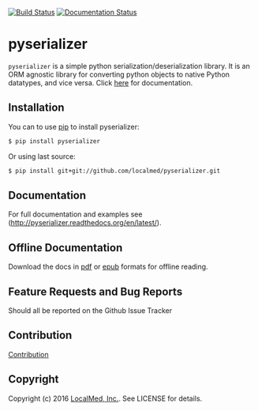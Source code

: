 [![Build Status](https://travis-ci.org/localmed/pyserializer.svg?branch=development)](https://travis-ci.org/localmed/pyserializer) [![Documentation Status](https://readthedocs.org/projects/pyserializer/badge/?version=latest)](http://pyserializer.readthedocs.org/en/latest/?badge=latest)


pyserializer
============

`pyserializer` is a simple python serialization/deserialization library. It is an ORM agnostic library for converting python objects to native Python datatypes, and vice versa. Click [here](http://pyserializer.readthedocs.org/en/latest/) for documentation.

Installation
------------

You can to use [pip](https://pypi.python.org/pypi/pip) to install pyserializer:
``` bash
$ pip install pyserializer
```
Or using last source:
``` bash
$ pip install git+git://github.com/localmed/pyserializer.git
```

Documentation
-------------
For full documentation and examples see (http://pyserializer.readthedocs.org/en/latest/).

Offline Documentation
---------------------

Download the docs in [pdf](https://media.readthedocs.org/pdf/pyserializer/latest/pyserializer.pdf)
or [epub](https://readthedocs.org/projects/pyserializer/downloads/epub/latest/)
formats for offline reading.

Feature Requests and Bug Reports
--------------------------------

Should all be reported on the Github Issue Tracker


Contribution
------------

[Contribution](CONTRIBUTING.md)


Copyright
---------

Copyright (c) 2016 [LocalMed, Inc.](http://www.localmed.com/). See LICENSE for details.


